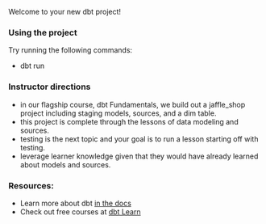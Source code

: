 Welcome to your new dbt project!

### Using the project

Try running the following commands:
- dbt run

### Instructor directions
- in our flagship course, dbt Fundamentals, we build out a jaffle_shop project including staging models, sources, and a dim table.
- this project is complete through the lessons of data modeling and sources.
- testing is the next topic and your goal is to run a lesson starting off with testing.
- leverage learner knowledge given that they would have already learned about models and sources. 

### Resources:
- Learn more about dbt [in the docs](https://docs.getdbt.com/docs/introduction)
- Check out free courses at [dbt Learn](https://learn.getdbt.com/) 
